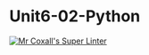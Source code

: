 # Unit6-02-Python
[![Mr Coxall's Super Linter](https://github.com/ICS3U-Programming-Aaron-R-V-K/Unit6-02-Python/workflows/Mr%20Coxall's%20Super%20Linter/badge.svg)](https://github.com/ICS3U-Programming-Aaron-R-V-K/Unit6-02-Python/actions/)
